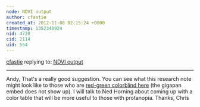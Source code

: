 ```yaml
---
node: NDVI output
author: cfastie
created_at: 2012-11-08 02:15:24 +0000
timestamp: 1352340924
nid: 4720
cid: 2114
uid: 554
---
```




[cfastie](../profile/cfastie) replying to: [NDVI output](../notes/cfastie/10-31-2012/ndvi-output)

----
Andy,
That's a really good suggestion. You can see what this research note might look like to those who are <a href="http://colorfilter.wickline.org/?a=1;r=;l=0;j=1;u=publiclaboratory.org/notes/cfastie/10-31-2012/ndvi-output;t=p">red-green colorblind here</a> (the gigapan embed does not show up). I will talk to Ned Horning about coming up with a color table that will be more useful to those with protanopia.
Thanks,
Chris
